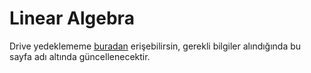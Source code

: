 # Linear Algebra

Drive yedeklememe [buradan][Drive] erişebilirsin, gerekli bilgiler alındığında bu sayfa adı altında güncellenecektir.

[Drive]: https://drive.google.com/open?id=13PAIJ1aUzHa1D5xP4QZYkkOviWfr5sVF